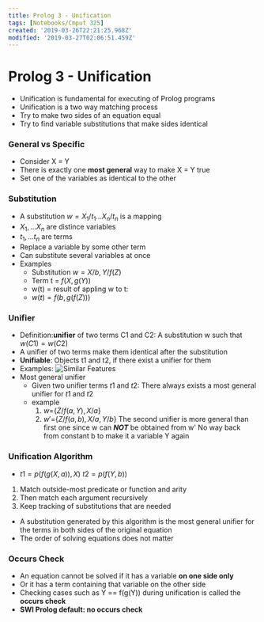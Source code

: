 ```yaml
---
title: Prolog 3 - Unification
tags: [Notebooks/Cmput 325]
created: '2019-03-26T22:21:25.968Z'
modified: '2019-03-27T02:06:51.459Z'
---
```


# Prolog 3 - Unification
* Unification is fundamental for executing of Prolog programs
* Unification is a two way matching process
* Try to make two sides of an equation equal
* Try to find variable substitutions that make sides identical

### General vs Specific
  * Consider X = Y
  * There is exactly one **most general** way to make X = Y true
  * Set one of the variables as identical to the other

### Substitution
  * A substitution $w = X_1/t_1 ... X_n/t_n$ is a mapping
  * $X_1,...X_n$ are distince variables
  * $t_1,...t_n$ are terms
  * Replace a variable by some other term
  * Can substitute several variables at once
  * Examples
    * Substitution $w={X/b,Y/f(Z)}$
    * Term t = $f(X,g(Y))$
    * w(t) = result of appling w to t:
    * $w(t) = f(b,g(f(Z)))$


### Unifier
  * Definition:**unifier** of two terms C1 and C2:
    A substitution w such that $w(C1) = w(C2)$
  * A unifier of two terms make them identical after the substitution
  * **Unifiable**: Objects t1 and t2, if there exist a unifier for them
  * Examples:
  ![Similar Features](@attachment/cmput325/unifier.png)
  * Most general unifier
     * Given two unifier terms $t1$ and $t2$:
    There always exists a most general unifier for $t1$ and $t2$
      * example
        1. $w=${$Z/f(a,Y),X/a$}
        2. $w'=${$Z/f(a,b),X/a,Y/b$}
        The second unifier is more general than first one since w can **_NOT_** be obtained from w' No way back from constant b to make it a variable Y again
  
### Unification Algorithm
  * $t1 = p(f(g(X,a)),X)$
    $t2 = p(f(Y,b))$
  1. Match outside-most predicate or function and arity
  2. Then match each argument recursively
  3. Keep tracking of substitutions that are needed
  * A substitution generated by this algorithm is the most general unifier for the terms in both sides of the original equation
  * The order of solving equations does not matter


### Occurs Check
  * An equation cannot be solved if it has a variable **on one side only**
  * Or it has a term containing that variable on the other side
  * Checking cases such as Y == f(g(Y)) during unification is called the **occurs check**
  * **SWI Prolog default: no occurs check**

